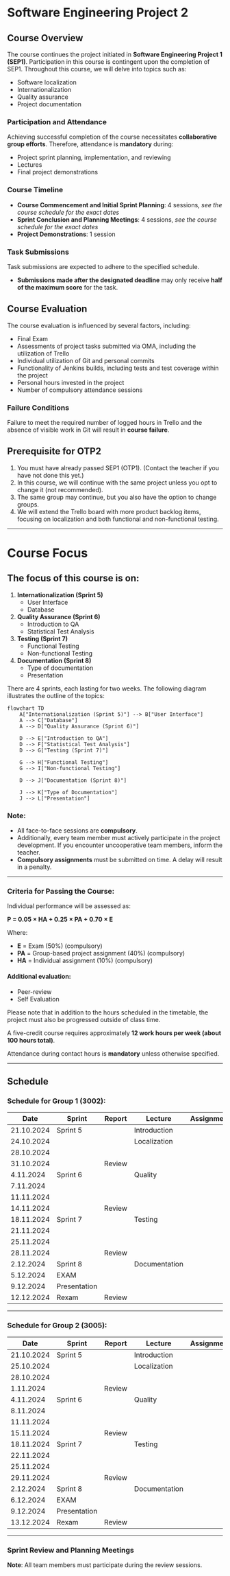 
# Software Engineering Project 2

## Course Overview

The course continues the project initiated in **Software Engineering Project 1 (SEP1)**. Participation in this course is contingent upon the completion of SEP1. Throughout this course, we will delve into topics such as:

- Software localization
- Internationalization
- Quality assurance
- Project documentation

### Participation and Attendance

Achieving successful completion of the course necessitates **collaborative group efforts**. Therefore, attendance is **mandatory** during:

- Project sprint planning, implementation, and reviewing
- Lectures
- Final project demonstrations

### Course Timeline

- **Course Commencement and Initial Sprint Planning**: 4 sessions, *see the course schedule for the exact dates*
- **Sprint Conclusion and Planning Meetings**: 4 sessions, *see the course schedule for the exact dates*
- **Project Demonstrations**: 1 session

### Task Submissions

Task submissions are expected to adhere to the specified schedule. 
  - **Submissions made after the designated deadline** may only receive **half of the maximum score** for the task.

## Course Evaluation

The course evaluation is influenced by several factors, including:

- Final Exam
- Assessments of project tasks submitted via OMA, including the utilization of Trello
- Individual utilization of Git and personal commits
- Functionality of Jenkins builds, including tests and test coverage within the project
- Personal hours invested in the project
- Number of compulsory attendance sessions

### Failure Conditions

Failure to meet the required number of logged hours in Trello and the absence of visible work in Git will result in **course failure**.

## Prerequisite for OTP2  
1. You must have already passed SEP1 (OTP1). (Contact the teacher if you have not done this yet.)
2. In this course, we will continue with the same project unless you opt to change it (not recommended).
3. The same group may continue, but you also have the option to change groups.
4. We will extend the Trello board with more product backlog items, focusing on localization and both functional and non-functional testing.

---

# Course Focus

## The focus of this course is on:

1. **Internationalization (Sprint 5)**
    - User Interface
    - Database
2. **Quality Assurance (Sprint 6)**
    - Introduction to QA
    - Statistical Test Analysis
3. **Testing (Sprint 7)**
    - Functional Testing
    - Non-functional Testing
4. **Documentation (Sprint 8)**
    - Type of documentation
    - Presentation

There are 4 sprints, each lasting for two weeks. The following diagram illustrates the outline of the topics:

```mermaid
flowchart TD
    A["Internationalization (Sprint 5)"] --> B["User Interface"]
    A --> C["Database"]
    A --> D["Quality Assurance (Sprint 6)"]

    D --> E["Introduction to QA"]
    D --> F["Statistical Test Analysis"]
    D --> G["Testing (Sprint 7)"]

    G --> H["Functional Testing"]
    G --> I["Non-functional Testing"]

    D --> J["Documentation (Sprint 8)"]

    J --> K["Type of Documentation"]
    J --> L["Presentation"]
````
### Note:
- All face-to-face sessions are **compulsory**.
- Additionally, every team member must actively participate in the project development. If you encounter uncooperative team members, inform the teacher.
- **Compulsory assignments** must be submitted on time. A delay will result in a penalty.

---

### Criteria for Passing the Course:
Individual performance will be assessed as:

  **P = 0.05 × HA + 0.25 × PA + 0.70 × E**

 
Where:

- **E** = Exam (50%) (compulsory)
- **PA** = Group-based project assignment (40%) (compulsory)
- **HA** = Individual assignment (10%) (compulsory)

#### Additional evaluation:
- Peer-review
- Self Evaluation

Please note that in addition to the hours scheduled in the timetable, the project must also be progressed outside of class time.

A five-credit course requires approximately **12 work hours per week (about 100 hours total)**.

Attendance during contact hours is **mandatory** unless otherwise specified.

---

## Schedule

### Schedule for Group 1 (3002):

| Date        | Sprint    | Report     | Lecture       | Assignments/Exam |
|-------------|-----------|------------|---------------|------------------|
| 21.10.2024  | Sprint 5  |            | Introduction  |                  |
| 24.10.2024  |           |            | Localization  |                  |
| 28.10.2024  |           |            |               |                  |
| 31.10.2024  |           | Review     |               |                  |
| 4.11.2024   | Sprint 6  |            | Quality       |                  |
| 7.11.2024   |           |            |               |                  |
| 11.11.2024  |           |            |               |                  |
| 14.11.2024  |           | Review     |               |                  |
| 18.11.2024  | Sprint 7  |            | Testing       |                  |
| 21.11.2024  |           |            |               |                  |
| 25.11.2024  |           |            |               |                  |
| 28.11.2024  |           | Review     |               |                  |
| 2.12.2024   | Sprint 8  |            | Documentation |                  |
| 5.12.2024   | EXAM      |            |               |                  |
| 9.12.2024   | Presentation |         |               |                  |
| 12.12.2024  | Rexam     | Review     |               |                  |

---

### Schedule for Group 2 (3005):

| Date        | Sprint    | Report     | Lecture       | Assignments/Exam |
|-------------|-----------|------------|---------------|------------------|
| 21.10.2024  | Sprint 5  |            | Introduction  |                  |
| 25.10.2024  |           |            | Localization  |                  |
| 28.10.2024  |           |            |               |                  |
| 1.11.2024   |           | Review     |               |                  |
| 4.11.2024   | Sprint 6  |            | Quality       |                  |
| 8.11.2024   |           |            |               |                  |
| 11.11.2024  |           |            |               |                  |
| 15.11.2024  |           | Review     |               |                  |
| 18.11.2024  | Sprint 7  |            | Testing       |                  |
| 22.11.2024  |           |            |               |                  |
| 25.11.2024  |           |            |               |                  |
| 29.11.2024  |           | Review     |               |                  |
| 2.12.2024   | Sprint 8  |            | Documentation |                  |
| 6.12.2024   | EXAM      |            |               |                  |
| 9.12.2024   | Presentation |         |               |                  |
| 13.12.2024  | Rexam     | Review     |               |                  |

---

### Sprint Review and Planning Meetings

**Note**: All team members must participate during the review sessions.

